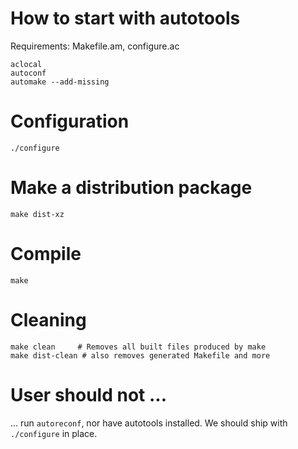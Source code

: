 # How to start with autotools

Requirements: Makefile.am, configure.ac

```
aclocal
autoconf
automake --add-missing
```

# Configuration

```
./configure
```

# Make a distribution package

```
make dist-xz
```

# Compile

```
make
```

# Cleaning

```
make clean     # Removes all built files produced by make
make dist-clean # also removes generated Makefile and more
```

# User should not ...

... run `autoreconf`, nor have autotools installed.
We should ship with `./configure` in place.




